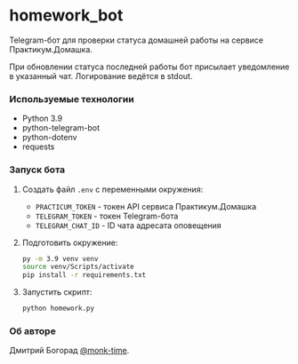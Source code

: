 # homework_bot
Telegram-бот для проверки статуса домашней работы на сервисе Практикум.Домашка.

При обновлении статуса последней работы бот присылает уведомление в указанный чат. Логирование ведётся в stdout.

### Используемые технологии
- Python 3.9
- python-telegram-bot
- python-dotenv
- requests

### Запуск бота
1. Создать файл `.env` с переменными окружения:
    - `PRACTICUM_TOKEN` - токен API сервиса Практикум.Домашка
    - `TELEGRAM_TOKEN` - токен Telegram-бота
    - `TELEGRAM_CHAT_ID` - ID чата адресата оповещения

2. Подготовить окружение:
    ```bash
    py -m 3.9 venv venv
    source venv/Scripts/activate
    pip install -r requirements.txt
    ```
3. Запустить скрипт:
    ```bash
    python homework.py
    ```

### Об авторе
Дмитрий Богорад [@monk-time](https://github.com/monk-time).
